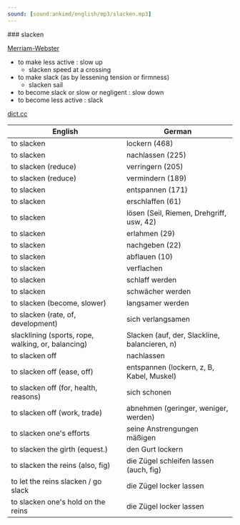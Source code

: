 ```yaml
---
sound: [sound:ankimd/english/mp3/slacken.mp3]
---
```


\### slacken

[Merriam-Webster](https://www.merriam-webster.com/dictionary/slacken)

- to make less active : slow up
    - slacken speed at a crossing
- to make slack (as by lessening tension or firmness)
    - slacken sail
- to become slack or slow or negligent : slow down
- to become less active : slack

[dict.cc](https://www.dict.cc/slacken)

| English        | German       |
| -------------- | ------------ |
| to slacken | lockern (468) |
| to slacken | nachlassen (225) |
| to slacken (reduce) | verringern (205) |
| to slacken (reduce) | vermindern (189) |
| to slacken | entspannen (171) |
| to slacken | erschlaffen (61) |
| to slacken | lösen (Seil, Riemen, Drehgriff, usw, 42) |
| to slacken | erlahmen (29) |
| to slacken | nachgeben (22) |
| to slacken | abflauen (10) |
| to slacken | verflachen |
| to slacken | schlaff werden |
| to slacken | schwächer werden |
| to slacken (become, slower) | langsamer werden |
| to slacken (rate, of, development) | sich verlangsamen |
| slacklining (sports, rope, walking, or, balancing) | Slacken (auf, der, Slackline, balancieren, n) |
| to slacken off | nachlassen |
| to slacken off (ease, off) | entspannen (lockern, z, B, Kabel, Muskel) |
| to slacken off (for, health, reasons) | sich schonen |
| to slacken off (work, trade) | abnehmen (geringer, weniger, werden) |
| to slacken one's efforts | seine Anstrengungen mäßigen |
| to slacken the girth (equest.) | den Gurt lockern |
| to slacken the reins (also, fig) | die Zügel schleifen lassen (auch, fig) |
| to let the reins slacken / go slack | die Zügel locker lassen |
| to slacken one's hold on the reins | die Zügel locker lassen |
